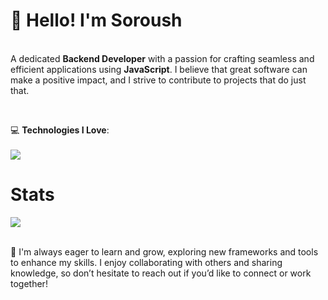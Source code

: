 

**<h1>👋 Hello! I'm Soroush</h1>**
<br>
A dedicated **Backend Developer** with a passion for crafting seamless and efficient applications using **JavaScript**. I believe that great software can make a positive impact, and I strive to contribute to projects that do just that.

<br>

💻 **Technologies I Love**:
<br>
<br>
<a href="#">
    <img src="https://skillicons.dev/icons?i=js,expressjs,nodejs,git,github,vscode,postman,vue,prisma,linux &theme=dark" />
</a>


<h1 align="left">Stats</h1>
<a href="https://github.com/jameselite"></a>
<p align="left">
  <img src="https://github-readme-stats.vercel.app/api?username=jameselite&theme=midnight-purple&show_icons=true" />
</p>
<br>
🌟 I'm always eager to learn and grow, exploring new frameworks and tools to enhance my skills. I enjoy collaborating with others and sharing knowledge, so don’t hesitate to reach out if you’d like to connect or work together!
